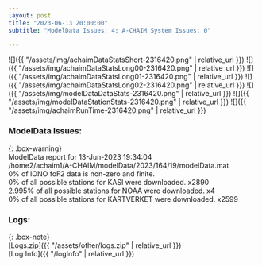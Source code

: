 ```yaml
---
layout: post
title: "2023-06-13 20:00:00"
subtitle: "ModelData Issues: 4; A-CHAIM System Issues: 0"

---
```


![]({{ "/assets/img/achaimDataStatsShort-2316420.png" | relative_url }})
![]({{ "/assets/img/achaimDataStatsLong00-2316420.png" | relative_url }})
![]({{ "/assets/img/achaimDataStatsLong01-2316420.png" | relative_url }})
![]({{ "/assets/img/achaimDataStatsLong02-2316420.png" | relative_url }})
![]({{ "/assets/img/modelDataDataStats-2316420.png" | relative_url }})
![]({{ "/assets/img/modelDataStationStats-2316420.png" | relative_url }})
![]({{ "/assets/img/achaimRunTime-2316420.png" | relative_url }})


### ModelData Issues:  
  
{: .box-warning}  
 ModelData report for 13-Jun-2023 19:34:04   
 /home2/achaim1/A-CHAIM/modelData/2023/164/19/modelData.mat   
 0% of IONO foF2 data is non-zero and finite.   
 0% of all possible stations for KASI were downloaded. x2890   
 2.995% of all possible stations for NOAA were downloaded. x4   
 0% of all possible stations for KARTVERKET were downloaded. x2599   
  


### Logs:  
  
{: .box-note}  
[Logs.zip]({{ "/assets/other/logs.zip" | relative_url }})  
[Log Info]({{ "/logInfo" | relative_url }})  
